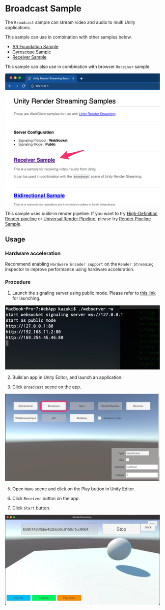 # Broadcast Sample

The `Broadcast` sample can stream video and audio to multi Unity applications.

This sample can use in combination with other samples below.

- [AR Foundation Sample](sample-arfoundation.md)
- [Gyroscope Sample](sample-gyroscope.md)
- [Receiver Sample](sample-receiver.md)

This sample can also use in combination with browser `Receiver` sample.

![Select receiver sample on browser](images/select_receiver_sample_on_browser.png)

This sample uses build-in render pipeline. If you want to try [High-Definition Render pipeline](https://docs.unity3d.com/Packages/com.unity.render-pipelines.universal@latest) or [Universal Render Pipeline](https://docs.unity3d.com/Packages/com.unity.render-pipelines.universal@latest), please try [Render Pipeline Sample](sample-renderpipeline.md).

## Usage

### Hardware acceleration

Recommend enabling `Hardware Encoder support` on the `Render Streaming` inspector to improve performance using hardware acceleration.

### Procedure

1) Launch the signaling server using public mode. Please refer to [this link](webapp.md) for launching.

![Launch web server](images/launch_webserver_public_mode.png)

2) Build an app in Unity Editor, and launch an application.

3) Click `Broadcast` scene on the app.

![Open Broadcast scene](images/open_broadcast_scene.png)

5) Open `Menu` scene and click on the Play button in Unity Editor.

6) Click `Receiver` button on the app.

7) Click `Start` button.

![Play receiver scene](images/play_sample_receiver.png)
